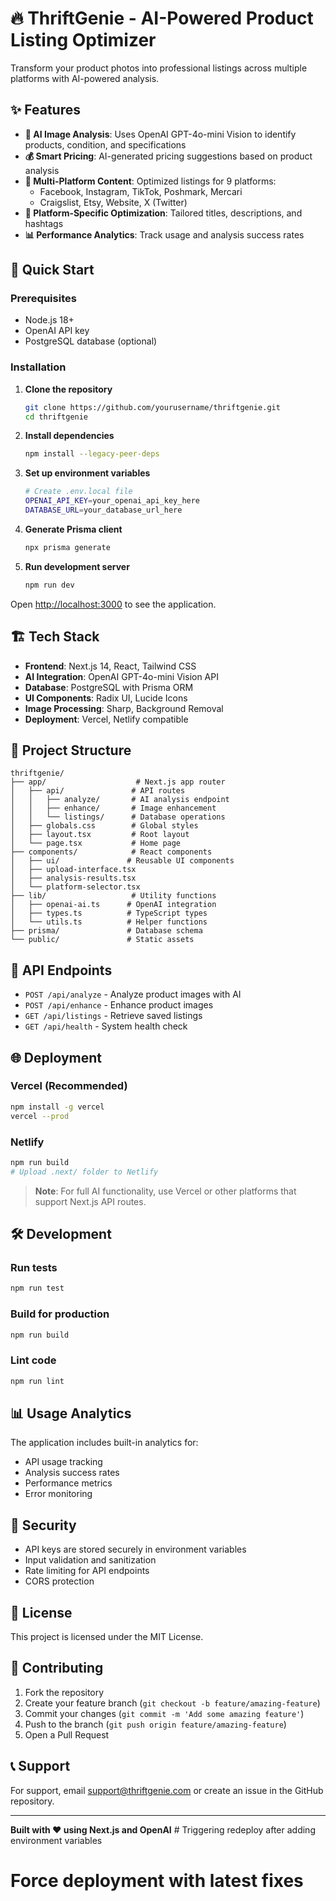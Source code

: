 # 🔥 ThriftGenie - AI-Powered Product Listing Optimizer

Transform your product photos into professional listings across multiple platforms with AI-powered analysis.

## ✨ Features

- **🤖 AI Image Analysis**: Uses OpenAI GPT-4o-mini Vision to identify products, condition, and specifications
- **💰 Smart Pricing**: AI-generated pricing suggestions based on product analysis
- **📝 Multi-Platform Content**: Optimized listings for 9 platforms:
  - Facebook, Instagram, TikTok, Poshmark, Mercari
  - Craigslist, Etsy, Website, X (Twitter)
- **🎯 Platform-Specific Optimization**: Tailored titles, descriptions, and hashtags
- **📊 Performance Analytics**: Track usage and analysis success rates

## 🚀 Quick Start

### Prerequisites
- Node.js 18+ 
- OpenAI API key
- PostgreSQL database (optional)

### Installation

1. **Clone the repository**
   ```bash
   git clone https://github.com/yourusername/thriftgenie.git
   cd thriftgenie
   ```

2. **Install dependencies**
   ```bash
   npm install --legacy-peer-deps
   ```

3. **Set up environment variables**
   ```bash
   # Create .env.local file
   OPENAI_API_KEY=your_openai_api_key_here
   DATABASE_URL=your_database_url_here
   ```

4. **Generate Prisma client**
   ```bash
   npx prisma generate
   ```

5. **Run development server**
   ```bash
   npm run dev
   ```

Open [http://localhost:3000](http://localhost:3000) to see the application.

## 🏗️ Tech Stack

- **Frontend**: Next.js 14, React, Tailwind CSS
- **AI Integration**: OpenAI GPT-4o-mini Vision API
- **Database**: PostgreSQL with Prisma ORM
- **UI Components**: Radix UI, Lucide Icons
- **Image Processing**: Sharp, Background Removal
- **Deployment**: Vercel, Netlify compatible

## 📁 Project Structure

```
thriftgenie/
├── app/                    # Next.js app router
│   ├── api/               # API routes
│   │   ├── analyze/       # AI analysis endpoint
│   │   ├── enhance/       # Image enhancement
│   │   └── listings/      # Database operations
│   ├── globals.css        # Global styles
│   ├── layout.tsx         # Root layout
│   └── page.tsx           # Home page
├── components/            # React components
│   ├── ui/               # Reusable UI components
│   ├── upload-interface.tsx
│   ├── analysis-results.tsx
│   └── platform-selector.tsx
├── lib/                   # Utility functions
│   ├── openai-ai.ts      # OpenAI integration
│   ├── types.ts          # TypeScript types
│   └── utils.ts          # Helper functions
├── prisma/               # Database schema
└── public/               # Static assets
```

## 🔧 API Endpoints

- `POST /api/analyze` - Analyze product images with AI
- `POST /api/enhance` - Enhance product images
- `GET /api/listings` - Retrieve saved listings
- `GET /api/health` - System health check

## 🌐 Deployment

### Vercel (Recommended)
```bash
npm install -g vercel
vercel --prod
```

### Netlify
```bash
npm run build
# Upload .next/ folder to Netlify
```

> **Note**: For full AI functionality, use Vercel or other platforms that support Next.js API routes.

## 🛠️ Development

### Run tests
```bash
npm run test
```

### Build for production
```bash
npm run build
```

### Lint code
```bash
npm run lint
```

## 📊 Usage Analytics

The application includes built-in analytics for:
- API usage tracking
- Analysis success rates
- Performance metrics
- Error monitoring

## 🔐 Security

- API keys are stored securely in environment variables
- Input validation and sanitization
- Rate limiting for API endpoints
- CORS protection

## 📝 License

This project is licensed under the MIT License.

## 🤝 Contributing

1. Fork the repository
2. Create your feature branch (`git checkout -b feature/amazing-feature`)
3. Commit your changes (`git commit -m 'Add some amazing feature'`)
4. Push to the branch (`git push origin feature/amazing-feature`)
5. Open a Pull Request

## 📞 Support

For support, email support@thriftgenie.com or create an issue in the GitHub repository.

---

**Built with ❤️ using Next.js and OpenAI** # Triggering redeploy after adding environment variables
# Force deployment with latest fixes
